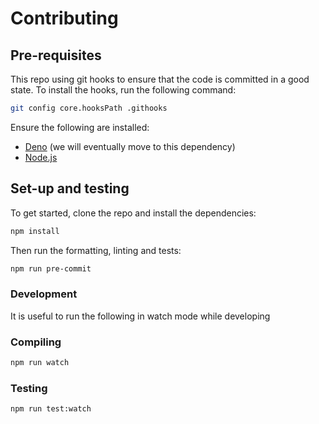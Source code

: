 # Contributing

## Pre-requisites

This repo using git hooks to ensure that the code is committed in a good state.
To install the hooks, run the following command:

```bash
git config core.hooksPath .githooks
```

Ensure the following are installed:

- [Deno](https://docs.deno.com/runtime/manual/getting_started/installation) (we
  will eventually move to this dependency)
- [Node.js](https://nodejs.org/en/download)

## Set-up and testing

To get started, clone the repo and install the dependencies:

```bash
npm install
```

Then run the formatting, linting and tests:

```bash
npm run pre-commit
```

### Development

It is useful to run the following in watch mode while developing

### Compiling

```bash
npm run watch
```

### Testing

```bash
npm run test:watch
```
